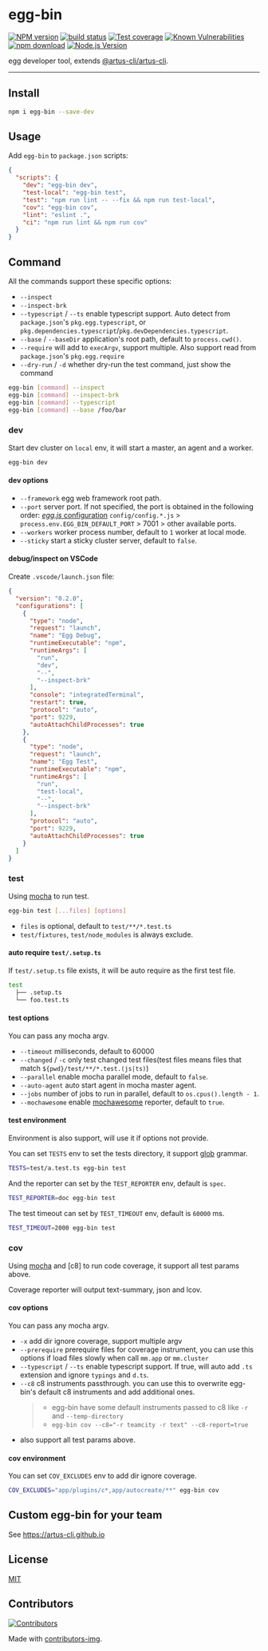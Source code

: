 # egg-bin

[![NPM version][npm-image]][npm-url]
[![build status][ci-image]][ci-url]
[![Test coverage][codecov-image]][codecov-url]
[![Known Vulnerabilities][snyk-image]][snyk-url]
[![npm download][download-image]][download-url]
[![Node.js Version][node-version-image]][node-version-url]

[npm-image]: https://img.shields.io/npm/v/egg-bin.svg?style=flat-square
[npm-url]: https://npmjs.org/package/egg-bin
[ci-image]: https://github.com/eggjs/egg-bin/actions/workflows/nodejs.yml/badge.svg
[ci-url]: https://github.com/eggjs/egg-bin/actions/workflows/nodejs.yml
[codecov-image]: https://codecov.io/gh/eggjs/egg-bin/branch/master/graph/badge.svg
[codecov-url]: https://codecov.io/gh/eggjs/egg-bin
[snyk-image]: https://snyk.io/test/npm/egg-bin/badge.svg?style=flat-square
[snyk-url]: https://snyk.io/test/npm/egg-bin
[download-image]: https://img.shields.io/npm/dm/egg-bin.svg?style=flat-square
[download-url]: https://npmjs.org/package/egg-bin
[node-version-image]: https://img.shields.io/node/v/egg-bin.svg?style=flat-square
[node-version-url]: https://nodejs.org/en/download/

egg developer tool, extends [@artus-cli/artus-cli].

---

## Install

```bash
npm i egg-bin --save-dev
```

## Usage

Add `egg-bin` to `package.json` scripts:

```json
{
  "scripts": {
    "dev": "egg-bin dev",
    "test-local": "egg-bin test",
    "test": "npm run lint -- --fix && npm run test-local",
    "cov": "egg-bin cov",
    "lint": "eslint .",
    "ci": "npm run lint && npm run cov"
  }
}
```

## Command

All the commands support these specific options:

- `--inspect`
- `--inspect-brk`
- `--typescript` / `--ts` enable typescript support. Auto detect from `package.json`'s `pkg.egg.typescript`,
  or `pkg.dependencies.typescript`/`pkg.devDependencies.typescript`.
- `--base` / `--baseDir` application's root path, default to `process.cwd()`.
- `--require` will add to `execArgv`, support multiple. Also support read from `package.json`'s `pkg.egg.require`
- `--dry-run` / `-d` whether dry-run the test command, just show the command

```bash
egg-bin [command] --inspect
egg-bin [command] --inspect-brk
egg-bin [command] --typescript
egg-bin [command] --base /foo/bar
```

### dev

Start dev cluster on `local` env, it will start a master, an agent and a worker.

```bash
egg-bin dev
```

#### dev options

- `--framework` egg web framework root path.
- `--port` server port. If not specified, the port is obtained in the following order: [_egg.js_ configuration](https://www.eggjs.org/basics/config) `config/config.*.js` > `process.env.EGG_BIN_DEFAULT_PORT` > 7001 > other available ports.
- `--workers` worker process number, default to `1` worker at local mode.
- `--sticky` start a sticky cluster server, default to `false`.

#### debug/inspect on VSCode

Create `.vscode/launch.json` file:

```json
{
  "version": "0.2.0",
  "configurations": [
    {
      "type": "node",
      "request": "launch",
      "name": "Egg Debug",
      "runtimeExecutable": "npm",
      "runtimeArgs": [
        "run",
        "dev",
        "--",
        "--inspect-brk"
      ],
      "console": "integratedTerminal",
      "restart": true,
      "protocol": "auto",
      "port": 9229,
      "autoAttachChildProcesses": true
    },
    {
      "type": "node",
      "request": "launch",
      "name": "Egg Test",
      "runtimeExecutable": "npm",
      "runtimeArgs": [
        "run",
        "test-local",
        "--",
        "--inspect-brk"
      ],
      "protocol": "auto",
      "port": 9229,
      "autoAttachChildProcesses": true
    }
  ]
}
```

### test

Using [mocha] to run test.

```bash
egg-bin test [...files] [options]
```

- `files` is optional, default to `test/**/*.test.ts`
- `test/fixtures`, `test/node_modules` is always exclude.

#### auto require `test/.setup.ts`

If `test/.setup.ts` file exists, it will be auto require as the first test file.

```bash
test
  ├── .setup.ts
  └── foo.test.ts
```

#### test options

You can pass any mocha argv.

- `--timeout` milliseconds, default to 60000
- `--changed` / `-c` only test changed test files(test files means files that match `${pwd}/test/**/*.test.(js|ts)`)
- `--parallel` enable mocha parallel mode, default to `false`.
- `--auto-agent` auto start agent in mocha master agent.
- `--jobs` number of jobs to run in parallel, default to `os.cpus().length - 1`.
- `--mochawesome` enable [mochawesome](https://github.com/adamgruber/mochawesome) reporter, default to `true`.

#### test environment

Environment is also support, will use it if options not provide.

You can set `TESTS` env to set the tests directory, it support [glob] grammar.

```bash
TESTS=test/a.test.ts egg-bin test
```

And the reporter can set by the `TEST_REPORTER` env, default is `spec`.

```bash
TEST_REPORTER=doc egg-bin test
```

The test timeout can set by `TEST_TIMEOUT` env, default is `60000` ms.

```bash
TEST_TIMEOUT=2000 egg-bin test
```

### cov

Using [mocha] and [c8] to run code coverage, it support all test params above.

Coverage reporter will output text-summary, json and lcov.

#### cov options

You can pass any mocha argv.

- `-x` add dir ignore coverage, support multiple argv
- `--prerequire` prerequire files for coverage instrument, you can use this options if load files slowly when call `mm.app` or `mm.cluster`
- `--typescript` / `--ts` enable typescript support. If true, will auto add `.ts` extension and ignore `typings` and `d.ts`.
- `--c8` c8 instruments passthrough. you can use this to overwrite egg-bin's default c8 instruments and add additional ones.
  >
  > - egg-bin have some default instruments passed to c8 like `-r` and `--temp-directory`
  > - `egg-bin cov --c8="-r teamcity -r text" --c8-report=true`
  >
- also support all test params above.

#### cov environment

You can set `COV_EXCLUDES` env to add dir ignore coverage.

```bash
COV_EXCLUDES="app/plugins/c*,app/autocreate/**" egg-bin cov
```

## Custom egg-bin for your team

See <https://artus-cli.github.io>

## License

[MIT](LICENSE)

## Contributors

[![Contributors](https://contrib.rocks/image?repo=eggjs/egg-bin)](https://github.com/eggjs/egg-bin/graphs/contributors)

Made with [contributors-img](https://contrib.rocks).

[mocha]: https://mochajs.org
[glob]: https://github.com/isaacs/node-glob
[@artus-cli/artus-cli]: https://github.com/artus-cli/artus-cli

